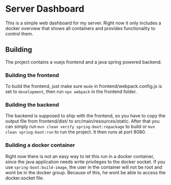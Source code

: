 # Server Dashboard

This is a simple web dashboard for my server. Right now it only includes a docker overview that shows all containers and provides functionality to control them.

## Building

The project contains a vuejs frontend and a java spring powered backend.

### Building the frontend

To build the frontend, just make sure ```mode``` in frontend/webpack.config.js is set to ```development```, then run ```npx webpack``` in the frontend folder.

### Building the backend

The backend is supposed to ship with the frontend, so you have to copy the output file from frontend/dist/ to src/main/resources/static. After that you can simply run ```mvn clean verify spring-boot:repackage``` to build or ```mvn clean spring-boot:run``` to run the project. It then runs at port 8080. 

### Building a docker container

Right now there is not an easy way to let this run in a docker container, since the java application needs write privileges to the docker socket. If you use ```spring-boot:build-image```, the user in the container will not be root and wont be in the docker group. Because of this, he wont be able to access the docker.socket file.
